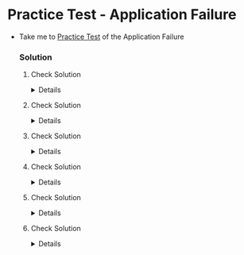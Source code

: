 # Practice Test - Application Failure

  - Take me to [Practice Test](https://kodekloud.com/topic/practice-test-application-failure/) of the Application Failure

    ### Solution

    1. Check Solution 

       <details>

        ```
         kubectl delete svc mysql -n alpha
        ```
        
        ```yaml
         apiVersion: v1
         kind: Service
         metadata:
           name: mysql-service
           namespace: alpha
         spec:
           ports:
           - port: 3306
             protocol: TCP
             targetPort: 3306
           selector:
             name: mysql
           sessionAffinity: None
           type: ClusterIP
         status:
           loadBalancer: {}
        ```   
       </details>

    2. Check Solution

       <details>
  
       You can edit the `mysql-service` service and change the targetPort "8080" to "3306".
        ```
        kubectl edit svc mysql-service -n beta
        ```
        
       OR
        
       Delete the `mysql-service` service and then apply below manifest:
        ```
        kubectl delete svc mysql-service -n beta
        ```
  
        ```yaml
        apiVersion: v1
        kind: Service
        metadata:
          name: mysql-service
          namespace: beta
        spec:
          ports:
          - port: 3306
            protocol: TCP
            targetPort: 3306
          selector:
            name: mysql
          sessionAffinity: None
          type: ClusterIP
        status:
          loadBalancer: {}
        ```
       </details>

    3. Check Solution

       <details>

       ```
       kubectl edit svc mysql-service -n gamma
       Press Esc, then colon(:)
       :%s/sql00001/mysql/
       ```
       </details>

    4. Check Solution

       <details>

        ```
        kubectl edit deployment.apps/webapp-mysql -n delta

        Change the DB_User's value to root.

        :%s/sql-user/root

        - name: DB_User
          value: root
        ```
       </details>

    5. Check Solution

       <details>
 
        ```
        kubectl edit pod mysql -n epsilon

        Replace the DB_Password with the correct password as shown below, then delete the pod and re-create it again.
        
        :%s/passwooooorrddd/paswrd
        
        save the file with ":wq" in vi editor and it will create a temporary file with random name under the default path /tmp/kubectl-edit-xxxxx.yaml. After deleting the existing one, re-create it again with kubectl apply -f or kubectl create -f command.
        
        In the "webapp-mysql" deployments, change the DB_User's value to root.
        
        kubectl edit deployment.apps/webapp-mysql -n epsilon

        :%s/sql-user/root

        - name: DB_User
          value: root
          
        save the file and exit with ":wq" in vi editor. 
        ```
       </details>
    
    6. Check Solution

       <details>
 
        ```
        kubectl edit deployment.apps/webapp-mysql -n zeta

        Change the DB_User's value to root.

        :%s/sql-user/root

        - name: DB_User
          value: root
        ```

        ```
        Replace the DB_Password with the correct password as shown below, delete the pod and re-create it.

        kubectl edit pod mysql -n zeta

        :%s/passwooooorrddd/paswrd
     
        save the file with ":wq" in vi editor and it will create a temporary file with random name under the default path /tmp/kubectl-edit-xxxxx.yaml. After deleting the existing one, re-create it again with kubectl apply -f or kubectl create -f command. 
        ```

        ```
        kubectl edit svc web-service -n zeta

        Change the nodePort from "30088" to "30081".

        :%s/30088/30081
        ```
       </details>
